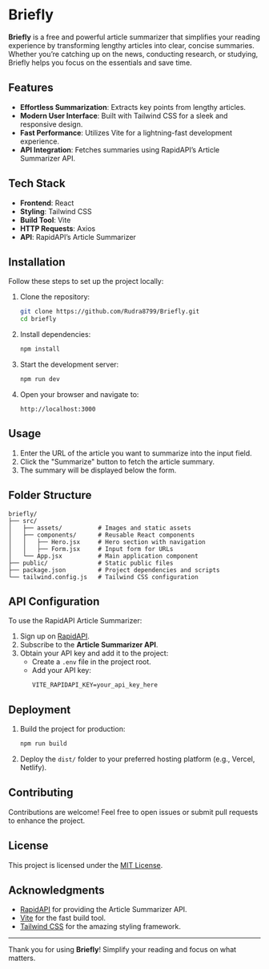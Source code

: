 # Briefly

**Briefly** is a free and powerful article summarizer that simplifies your reading experience by transforming lengthy articles into clear, concise summaries. Whether you’re catching up on the news, conducting research, or studying, Briefly helps you focus on the essentials and save time.

## Features

- **Effortless Summarization**: Extracts key points from lengthy articles.
- **Modern User Interface**: Built with Tailwind CSS for a sleek and responsive design.
- **Fast Performance**: Utilizes Vite for a lightning-fast development experience.
- **API Integration**: Fetches summaries using RapidAPI’s Article Summarizer API.

## Tech Stack

- **Frontend**: React
- **Styling**: Tailwind CSS
- **Build Tool**: Vite
- **HTTP Requests**: Axios
- **API**: RapidAPI’s Article Summarizer

## Installation

Follow these steps to set up the project locally:

1. Clone the repository:
   ```bash
   git clone https://github.com/Rudra8799/Briefly.git
   cd briefly
   ```

2. Install dependencies:
   ```bash
   npm install
   ```

3. Start the development server:
   ```bash
   npm run dev
   ```

4. Open your browser and navigate to:
   ```
   http://localhost:3000
   ```

## Usage

1. Enter the URL of the article you want to summarize into the input field.
2. Click the "Summarize" button to fetch the article summary.
3. The summary will be displayed below the form.

## Folder Structure

```
briefly/
├── src/
│   ├── assets/          # Images and static assets
│   ├── components/      # Reusable React components
│   │   ├── Hero.jsx     # Hero section with navigation
│   │   ├── Form.jsx     # Input form for URLs
│   └── App.jsx          # Main application component
├── public/              # Static public files
├── package.json         # Project dependencies and scripts
└── tailwind.config.js   # Tailwind CSS configuration
```

## API Configuration

To use the RapidAPI Article Summarizer:

1. Sign up on [RapidAPI](https://rapidapi.com/).
2. Subscribe to the **Article Summarizer API**.
3. Obtain your API key and add it to the project:
   - Create a `.env` file in the project root.
   - Add your API key:
     ```env
     VITE_RAPIDAPI_KEY=your_api_key_here
     ```

## Deployment

1. Build the project for production:
   ```bash
   npm run build
   ```

2. Deploy the `dist/` folder to your preferred hosting platform (e.g., Vercel, Netlify).

## Contributing

Contributions are welcome! Feel free to open issues or submit pull requests to enhance the project.

## License

This project is licensed under the [MIT License](LICENSE).

## Acknowledgments

- [RapidAPI](https://rapidapi.com/) for providing the Article Summarizer API.
- [Vite](https://vitejs.dev/) for the fast build tool.
- [Tailwind CSS](https://tailwindcss.com/) for the amazing styling framework.

---

Thank you for using **Briefly**! Simplify your reading and focus on what matters.

